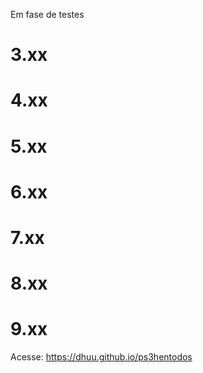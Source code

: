 Em fase de testes
# 3.xx
# 4.xx
# 5.xx
# 6.xx
# 7.xx
# 8.xx
# 9.xx
Acesse:
https://dhuu.github.io/ps3hentodos
